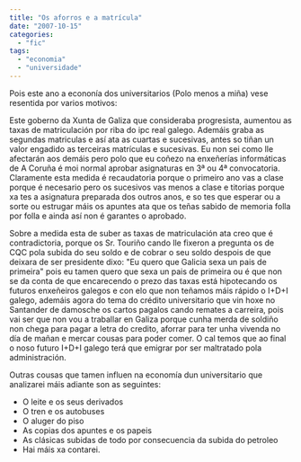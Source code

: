 ```yaml
---
title: "Os aforros e a matrícula"
date: "2007-10-15"
categories: 
  - "fic"
tags: 
  - "economia"
  - "universidade"
---
```


Pois este ano a econonía dos universitarios (Polo menos a miña) vese resentida por varios motivos:

Este goberno da Xunta de Galiza que consideraba progresista, aumentou as taxas de matriculación por riba do ipc real galego. Ademáis graba as segundas matriculas e así ata as cuartas e sucesivas, antes so tiñan un valor engadido as terceiras matrículas e sucesivas. Eu non sei como lle afectarán aos demáis pero polo que eu coñezo na enxeñerías informáticas de A Coruña é moi normal aprobar asignaturas en 3ª ou 4ª convocatoria. Claramente esta medida é recaudatoria porque o primeiro ano vas a clase porque é necesario pero os sucesivos vas menos a clase e titorias porque xa tes a asignatura preparada dos outros anos, e so tes que esperar ou a sorte ou estrugar máis os apuntes ata que os teñas sabido de memoria folla por folla e ainda así non é garantes o aprobado.

Sobre a medida esta de suber as taxas de matriculación ata creo que é contradictoria, porque os Sr. Touriño cando lle fixeron a pregunta os de CQC pola subida do seu soldo e de cobrar o seu soldo despois de que deixara de ser presidente dixo: "Eu quero que Galicia sexa un pais de primeira" pois eu tamen quero que sexa un pais de primeira ou é que non se da conta de que encarecendo o prezo das taxas está hipotecando os futuros enxeñeiros galegos e con elo que non teñamos máis rápido o I+D+I galego, ademáis agora do tema do crédito universitario que vin hoxe no Santander de damosche os cartos pagalos cando remates a carreira, pois vai ser que non vou a traballar en Galiza porque cunha merda de soldiño non chega para pagar a letra do credito, aforrar para ter unha vivenda no día de mañan e mercar cousas para poder comer. O cal temos que ao final o noso futuro I+D+I galego terá que emigrar por ser maltratado pola administración.

Outras cousas que tamen influen na economía dun universitario que analizarei máis adiante son as seguintes:

- O leite e os seus derivados
- O tren e os autobuses
- O aluger do piso
- As copias dos apuntes e os papeis
- As clásicas subidas de todo por consecuencia da subida do petroleo
- Hai máis xa contarei.

